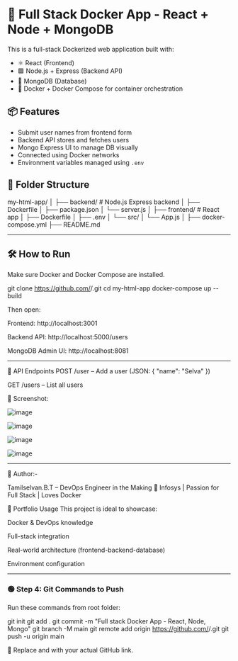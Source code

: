 # 🐳 Full Stack Docker App - React + Node + MongoDB

This is a full-stack Dockerized web application built with:

- ⚛️ React (Frontend)
- 🟩 Node.js + Express (Backend API)
- 🍃 MongoDB (Database)
- 🐳 Docker + Docker Compose for container orchestration

## 📦 Features

- Submit user names from frontend form
- Backend API stores and fetches users
- Mongo Express UI to manage DB visually
- Connected using Docker networks
- Environment variables managed using `.env`

## 📁 Folder Structure

my-html-app/
│
├── backend/ # Node.js Express backend
│ ├── Dockerfile
│ ├── package.json
│ └── server.js
│
├── frontend/ # React app
│ ├── Dockerfile
│ ├── .env
│ └── src/
│ └── App.js
│
├── docker-compose.yml
├── README.md

---

## 🛠️ How to Run

Make sure Docker and Docker Compose are installed.

git clone https://github.com/<your-username>/<your-repo>.git
cd my-html-app
docker-compose up --build

Then open:

Frontend: http://localhost:3001

Backend API: http://localhost:5000/users

MongoDB Admin UI: http://localhost:8081

---

💬 API Endpoints
POST /user – Add a user (JSON: { "name": "Selva" })

GET /users – List all users

📸 Screenshot:

![image](https://github.com/user-attachments/assets/c1eb6eb5-4817-4d6c-bc4e-2b65d21d96fe)

![image](https://github.com/user-attachments/assets/806eb655-8fe2-4379-9fd7-bec0b2bbc046)

![image](https://github.com/user-attachments/assets/60bda226-0b2c-4556-a292-c3bb53a2ce22)

![image](https://github.com/user-attachments/assets/781d0ac8-0c86-4886-87ac-e00057ab3449)

---

🧠 Author:-

Tamilselvan.B.T – DevOps Engineer in the Making 🚀
Infosys | Passion for Full Stack | Loves Docker


💼 Portfolio Usage
This project is ideal to showcase:

Docker & DevOps knowledge

Full-stack integration

Real-world architecture (frontend-backend-database)

Environment configuration

---

### 🟢 Step 4: Git Commands to Push

Run these commands from root folder:

git init
git add .
git commit -m "Full stack Docker App - React, Node, Mongo"
git branch -M main
git remote add origin https://github.com/<your-username>/<your-repo>.git
git push -u origin main


📌 Replace <your-username> and <your-repo> with your actual GitHub link.



